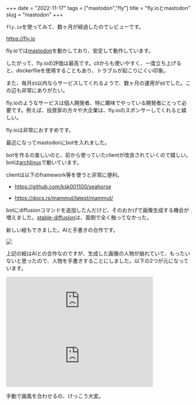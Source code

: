 +++
date = "2022-11-17"
tags = ["mastodon","fly"]
title = "fly.ioとmastodon"
slug = "mastodon"
+++

`fly.io`を使ってみて、数ヶ月が経過したのでレビューです。

https://fly.io

fly.ioでは[mastodon](https://github.com/mastodon/mastodon)を動かしており、安定して動作しています。

したがって、fly.ioの評価は最高です。cliからも使いやすく、一度立ち上げると、dockerfileを使用することもあり、トラブルが起こりにくい印象。

また、毎月`$5`以内ならサービスしてくれるようで、数ヶ月の運用が`$0`でした。この辺も非常にありがたい。

fly.ioのようなサービスは個人開発者、特に趣味でやっている開発者にとって必要です。例えば、投資家の方々や大企業は、fly.ioのスポンサーしてくれると嬉しい。

fly.ioは非常におすすめです。

最近になってmastodonにbotを入れました。

botを作るの楽しいのと、前から使っていたclientが改良されていくので嬉しい。botは[archlinux](https://www.archlinux.jp/)で動いています。

clientは以下のframework等を使うと非常に便利。

- https://github.com/ksk001100/seahorse

- https://docs.rs/mammut/latest/mammut/

botにdiffusionコマンドを追加したんだけど、そのおかげで画像生成する機会が増えました。[stable-diffusion](https://github.com/CompVis/stable-diffusion)は、面倒で全く触ってなかった。

新しい絵もできました。AIと手書きの合作です。

![](/img/yui_124.png)

上記の絵はAIとの合作なのですが、生成した画像の人物が崩れていて、もったいないと思ったので、人物を手書きすることにしました。以下の2つが元になっています。

<iframe src="https://mastodon.social/@syui/109358065305956601/embed" class="mastodon-embed" style="max-width: 100%; border: 0" width="400" allowfullscreen="allowfullscreen"></iframe><script src="https://static-cdn.mastodon.social/embed.js" async="async"></script>

<iframe src="https://mastodon.social/@syui/109362755591494337/embed" class="mastodon-embed" style="max-width: 100%; border: 0" width="400" allowfullscreen="allowfullscreen"></iframe><script src="https://static-cdn.mastodon.social/embed.js" async="async"></script>

手動で画風を合わせるの、けっこう大変。


